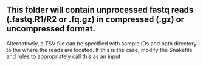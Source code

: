 ## This folder will contain unprocessed fastq reads (.fastq.R1/R2 or .fq.gz) in compressed (.gz) or uncompressed format.

Alternatively, a TSV file can be specified with sample IDs and path directory to the where the reads are located. If this is the case, modify the Snakefile and rules to appropriately call this as an input
